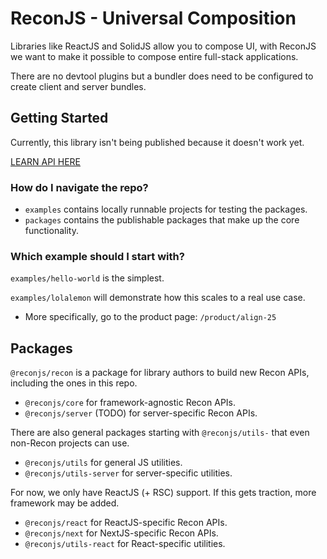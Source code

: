 # ReconJS - Universal Composition

Libraries like ReactJS and SolidJS allow you to compose UI, with ReconJS
we want to make it possible to compose entire full-stack applications.

There are no devtool plugins but a bundler does need
to be configured to create client and server bundles.



## Getting Started

Currently, this library isn't being published because it doesn't work yet.

[LEARN API HERE](https://github.com/reconjs/workspace/discussions/3)

### How do I navigate the repo?

- `examples` contains locally runnable projects for testing the packages.
- `packages` contains the publishable packages that make up the core functionality.

### Which example should I start with?

`examples/hello-world` is the simplest.

`examples/lolalemon` will demonstrate how this scales to a real use case.
- More specifically, go to the product page: `/product/align-25`

## Packages

`@reconjs/recon` is a package for library authors to build new Recon APIs,
including the ones in this repo.

- `@reconjs/core` for framework-agnostic Recon APIs.
- `@reconjs/server` (TODO) for server-specific Recon APIs.

There are also general packages starting with `@reconjs/utils-`
that even non-Recon projects can use.

- `@reconjs/utils` for general JS utilities.
- `@reconjs/utils-server` for server-specific utilities.

For now, we only have ReactJS (+ RSC) support.
If this gets traction, more framework may be added.

- `@reconjs/react` for ReactJS-specific Recon APIs.
- `@reconjs/next` for NextJS-specific Recon APIs.
- `@reconjs/utils-react` for React-specific utilities.
